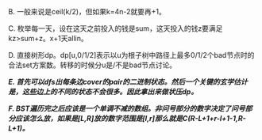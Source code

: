 B. 一般来说是ceil(k/2)，但如果k=4n-2就要再+1。

C. 枚举每一天，设在这天之前投入的钱是sum，这天投入的钱z要满足kz>sum+z。x+1天allin。

D. 直接树形dp。dp[u,0/1/2]表示以u为根子树中路径上最多0/1/2个bad节点时的合法set方案数。转移的时候分u是/不是bad节点讨论。

***E. 首先可以dfs出每条边cover的pair的二进制状态。然后一个关键的玄学估计是，这些边上的不同的状态不会很多。因此拿出来做状压dp。***

***F. BST遍历完之后应该是一个单调不减的数组。非问号部分的数字决定了问号部分应该怎么放，如果是[L,R]放的数字范围是[l,r]那么就是C(R-L+1+r-l+1-1,R-L+1)。***
